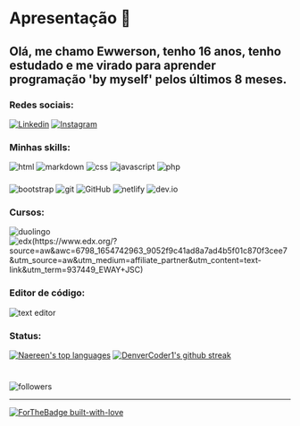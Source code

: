 # Apresentação 🚀
## Olá, me chamo Ewwerson, tenho 16 anos, tenho estudado e me virado para aprender programação 'by myself' pelos últimos 8 meses.
   
### Redes sociais:
[![Linkedin](https://img.shields.io/badge/LinkedIn-0077B5?style=for-the-badge&logo=linkedin&logoColor=white)](https://www.linkedin.com/in/ewwerson-gomes-5a3847239/)
[![Instagram](https://img.shields.io/badge/Instagram-E4405F?style=for-the-badge&logo=instagram&logoColor=white)](https://www.instagram.com/ewwerson_santana/)

### Minhas skills:
![html](https://img.shields.io/badge/HTML5-E34F26?style=for-the-badge&logo=html5&logoColor=white)
![markdown](https://img.shields.io/badge/Markdown-000000?style=for-the-badge&logo=markdown&logoColor=white)
![css](https://img.shields.io/badge/CSS3-1572B6?style=for-the-badge&logo=css3&logoColor=white)
![javascript](https://img.shields.io/badge/JavaScript-F7DF1E?style=for-the-badge&logo=javascript&logoColor=black)
![php](https://img.shields.io/badge/PHP-777BB4?style=for-the-badge&logo=php&logoColor=white)
###
![bootstrap](https://img.shields.io/badge/Bootstrap-563D7C?style=for-the-badge&logo=bootstrap&logoColor=white)
![git](https://img.shields.io/badge/GIT-E44C30?style=for-the-badge&logo=git&logoColor=white)
![GitHub](https://img.shields.io/badge/github-%23121011.svg?style=for-the-badge&logo=github&logoColor=white)
![netlify](https://img.shields.io/badge/Netlify-00C7B7?style=for-the-badge&logo=netlify&logoColor=white)
![dev.io](https://img.shields.io/badge/dev.to-0A0A0A?style=for-the-badge&logo=devdotto&logoColor=white)

### Cursos:
![duolingo](https://img.shields.io/badge/Duolingo-58CC02?style=for-the-badge&logo=Duolingo&logoColor=white)
![edx(https://www.edx.org/?source=aw&awc=6798_1654742963_9052f9c41ad8a7ad4b5f01c870f3cee7&utm_source=aw&utm_medium=affiliate_partner&utm_content=text-link&utm_term=937449_EWAY+JSC)](https://img.shields.io/badge/Edx-193A3E?style=for-the-badge&logo=edx&logoColor=white)

### Editor de código:
![text editor](https://img.shields.io/badge/Visual_Studio-5C2D91?style=for-the-badge&logo=visual%20studio&logoColor=white)

### Status:
[![Naereen's top languages](https://github-readme-stats.vercel.app/api/top-langs/?username=ewwerson&theme=blue-green)](https://github.com/anuraghazra/github-readme-stats)
[![DenverCoder1's github streak](https://github-readme-streak-stats.herokuapp.com/?user=ewwerson&theme=blue-green)](https://github.com/DenverCoder1/github-readme-streak-stats)
#
![followers](https://img.shields.io/github/followers/ewwerson.svg?style=social&label=Follow&maxAge=2592000)

---
[![ForTheBadge built-with-love](http://ForTheBadge.com/images/badges/built-with-love.svg)](https://GitHub.com/Naereen/)

